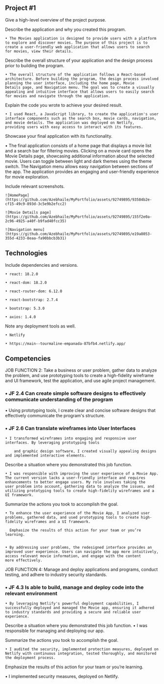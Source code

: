 ## Project #1

Give a high-level overview of the project purpose.


Describe the application and why you created this program.

    • The Movies application is designed to provide users with a platform to explore and discover movies. The purpose of this project is to create a user-friendly web application that allows users to search       for movies, view their details.

 Describe the overall structure of your application and the design process prior to building the program.

    • The overall structure of the application follows a React-based architecture. Before building the program, the design process involved planning the user interface, including the home page, Movie              Details page, and Navigation menu. The goal was to create a visually appealing and intuitive interface that allows users to easily search for movies and navigate through the application.

Explain the code you wrote to achieve your desired result.

    • I used React, a JavaScript library, to create the application's user interface components such as the search box, movie cards, navigation, and movie details. The application was deployed on Netlify,          providing users with easy access to interact with its features.

Showcase your final application with its functionality.

• The final application consists of a home page that displays a movie list and a search bar for filtering movies. Clicking on a movie card opens the Movie Details page, showcasing additional information        about the selected movie. Users can toggle between light and dark themes using the theme switch. The Navigation menu allows easy navigation between sections of the app. The application provides an          engaging and user-friendly experience for movie exploration.

Include relevant screenshots.

    ![HomePage](https://github.com/Azebhaile/MyPortfolio/assets/92749895/93584b2e-cf15-49c9-893d-3c5e9b2efcc2)

    ![Movie Details page](https://github.com/Azebhaile/MyPortfolio/assets/92749895/155f2e0a-2c96-4925-a40f-b9fad40fcc35)

    ![Navigation menu](https://github.com/Azebhaile/MyPortfolio/assets/92749895/e19a8053-355d-4233-8eaa-fa90bbcb3b31)



## Technologies

Include dependencies and versions.

    • react: 18.2.0

    • react-dom: 18.2.0

    • react-router-dom: 6.12.0

    • react-bootstrap: 2.7.4

    • bootstrap: 5.3.0

    • axios: 1.4.0

Note any deployment tools as well.

    • Netlify

    • https://main--tourmaline-empanada-87bfb4.netlify.app/

## Competencies

JOB FUNCTION 2: Take a business or user problem,
gather data to analyze the problem, and use prototyping tools to
create a high-fidelity wireframe and UI framework, test the
application, and use agile project management.

### • JF 2.4 Can create simple software designs to effectively communicate understanding of the program

  • Using prototyping tools, I create clear and concise software designs that effectively communicate the program's structure.
  

### • JF 2.6 Can translate wireframes into User Interfaces

    • I transformed wireframes into engaging and responsive user interfaces. By leveraging prototyping tools

        and graphic design software, I created visually appealing designs and implemented interactive elements.
    

Describe a situation where you demonstrated this job function.

    • I was responsible with improving the user experience of a Movie App. The current version lacks a user-friendly interface and requires enhancements to better engage users. My role involves taking the          user problem into account, gathering data to analyze the issues, and utilizing prototyping tools to create high-fidelity wireframes and a UI framework.


Summarize the actions you took to accomplish the goal.

    • To enhance the user experience of the Movie App, I analyzed user problems, gathered data, and used prototyping tools to create high-fidelity wireframes and a UI framework.

      Emphasize the results of this action for your team or you’re learning.


    • By addressing user problems, the redesigned interface provides an improved user experience. Users can navigate the app more intuitively, access relevant movie information, and engage with the content       more effectively.


JOB FUNCTION 4: Manage and deploy applications and programs, conduct testing, and adhere to industry security standards.


### • JF 4.3 Is able to build, manage and deploy code into the relevant environment


    • By leveraging Netlify's powerful deployment capabilities, I successfully deployed and managed the Movie app, ensuring it adhered to industry standards and providing a secure and reliable user                experience.

Describe a situation where you demonstrated this job function.
    • I was responsible for managing and deploying our app.

Summarize the actions you took to accomplish the goal.

    • I audited the security, implemented protection measures, deployed on Netlify with continuous integration, tested thoroughly, and monitored the deployment process.

Emphasize the results of this action for your team or you’re learning.
  
   • I implemented security measures, deployed on Netlify.
